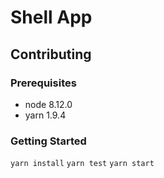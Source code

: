 # Shell App

## Contributing


### Prerequisites

- node 8.12.0
- yarn 1.9.4

### Getting Started

`yarn install`
`yarn test`
`yarn start`
